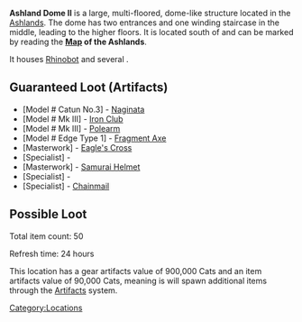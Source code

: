 **Ashland Dome II** is a large, multi-floored, dome-like structure
located in the [Ashlands](Ashlands.md "wikilink"). The dome has two
entrances and one winding staircase in the middle, leading to the higher
floors. It is located south of [](Ashland_Dome_I.md) and can be marked by reading the
**[Map](Maps.md "wikilink") of the Ashlands**.

It houses [Rhinobot](Rhinobot.md "wikilink") and several [](Screamer_Unit.md).

## Guaranteed Loot (Artifacts)

- \[Model \# Catun No.3\] - [Naginata](Naginata.md "wikilink")
- \[Model \# Mk III\] - [Iron Club](Iron_Club.md "wikilink")
- \[Model \# Mk III\] - [Polearm](Polearm.md "wikilink")
- \[Model \# Edge Type 1\] - [Fragment Axe](Fragment_Axe.md "wikilink")
- \[Masterwork\] - [Eagle's Cross](Eagle's_Cross.md "wikilink")
- \[Specialist\] - [](KLR_Series_Leg_(right).md)
- \[Masterwork\] - [Samurai Helmet](Samurai_Helmet.md "wikilink")
- \[Specialist\] - [](Armoured_Face_Plates.md)
- \[Specialist\] - [Chainmail](Chainmail.md "wikilink")

## Possible Loot

Total item count: 50

Refresh time: 24 hours

This location has a gear artifacts value of 900,000 Cats and an item
artifacts value of 90,000 Cats, meaning is will spawn additional items
through the [Artifacts](Artifacts.md "wikilink") system.

[Category:Locations](Category:Locations "wikilink")